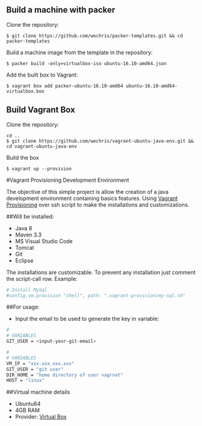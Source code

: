 ## Build a machine with packer 

Clone the repository:

    $ git clone https://github.com/wechris/packer-templates.git && cd packer-templates

Build a machine image from the template in the repository:

    $ packer build -only=virtualbox-iso ubuntu-16.10-amd64.json

Add the built box to Vagrant:

    $ vagrant box add packer-ubuntu-16.10-amd64 ubuntu-16.10-amd64-virtualbox.box

## Build Vagrant Box

Clone the repository:

    cd ..
    $ git clone https://github.com/wechris/vagrant-ubuntu-java-env.git && cd vagrant-ubuntu-java-env
    
Build the box

    $ vagrant up --provision

#Vagrant Provisioning Development Environment

 The objective of this simple project is allow the creation of a java development environment containing basics features.
 Using [Vagrant Provisioning](https://www.vagrantup.com/docs/provisioning/) over ssh script to make the installations and customizations.

##Will be installed:
 * Java 8
 * Maven 3.3
 * MS Visual Studio Code
 * Tomcat
 * Git
 * Eclipse


The installations are customizable. To prevent any installation just comment the script-call row.
Example:
```bash
# Install MySql
#config.vm.provision "shell", path: ".vagrant-provision/my-sql.sh"
```

##For usage:
* Input the email to be used to generate the key in variable:

```bash
#
# VARIABLES
GIT_USER = <input-your-git-email>
```
```bash
#
# VARIABLES
VM_IP = "xxx.xxx.xxx.xxx"
GIT_USER = "git user"
DIR_HOME = "home directory of user vagrnat"
HOST = "linux"
```

##Virtual machine details
 * Ubuntu64
 * 4GB RAM
 * Provider: [Virtual Box](https://www.virtualbox.org/)

